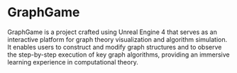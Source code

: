 # GraphGame

GraphGame is a project crafted using Unreal Engine 4 that serves as an interactive platform for graph theory visualization and algorithm simulation. It enables users to construct and modify graph structures and to observe the step-by-step execution of key graph algorithms, providing an immersive learning experience in computational theory.
